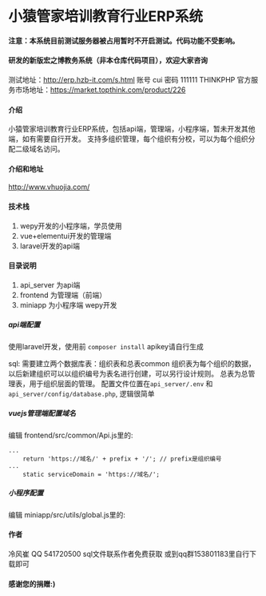 # 小猿管家培训教育行业ERP系统
#### 注意：本系统目前测试服务器被占用暂时不开启测试。代码功能不受影响。

#### 研发的新版宏之博教务系统（非本仓库代码项目），欢迎大家咨询
测试地址：http://erp.hzb-it.com/s.html  账号 cui  密码 111111
THINKPHP 官方服务市场地址：https://market.topthink.com/product/226

#### 介绍
小猿管家培训教育行业ERP系统，包括api端，管理端，小程序端，暂未开发其他端，如有需要自行开发。
支持多组织管理，每个组织有分校，可以为每个组织分配二级域名访问。

#### 介绍和地址
http://www.vhuojia.com/

#### 技术栈
1.  wepy开发的小程序端，学员使用
2.  vue+elementui开发的管理端
3.  laravel开发的api端

#### 目录说明

1.  api_server 为api端
2.  frontend 为管理端（前端）
3.  miniapp 为小程序端 wepy开发

##### api端配置

使用laravel开发，使用前 `composer install`
apikey请自行生成

sql:
需要建立两个数据库表：组织表和总表common
组织表为每个组织的数据，以后新建组织可以以组织编号为表名进行创建，可以另行设计规则。
总表为总管理表，用于组织层面的管理。
配置文件位置在`api_server/.env` 和 `api_server/config/database.php`, 逻辑很简单

##### vuejs管理端配置域名

编辑 frontend/src/common/Api.js里的:
```
...
    return 'https://域名/' + prefix + '/'; // prefix是组织编号  
...
    static serviceDomain = 'https://域名/';
```
##### 小程序配置

编辑 miniapp/src/utils/global.js里的:


#### 作者
冷风崔 QQ 541720500 
sql文件联系作者免费获取
或到qq群153801183里自行下载即可

#### 感谢您的捐赠:) 
